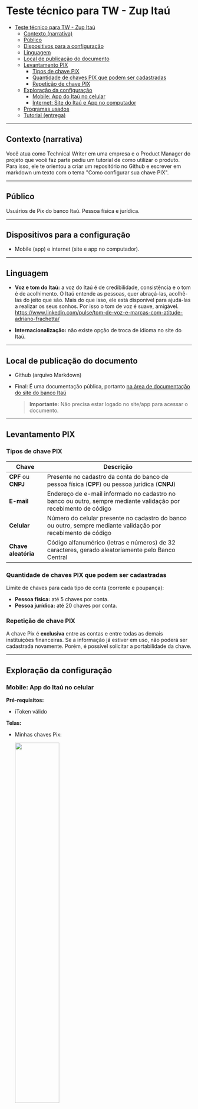 # Teste técnico para TW - Zup Itaú

- [Teste técnico para TW - Zup Itaú](#teste-técnico-para-tw---zup-itaú)
  - [Contexto (narrativa)](#contexto-narrativa)
  - [Público](#público)
  - [Dispositivos para a configuração](#dispositivos-para-a-configuração)
  - [Linguagem](#linguagem)
  - [Local de publicação do documento](#local-de-publicação-do-documento)
  - [Levantamento PIX](#levantamento-pix)
    - [Tipos de chave PIX](#tipos-de-chave-pix)
    - [Quantidade de chaves PIX que podem ser cadastradas](#quantidade-de-chaves-pix-que-podem-ser-cadastradas)
    - [Repetição de chave PIX](#repetição-de-chave-pix)
  - [Exploração da configuração](#exploração-da-configuração)
    - [Mobile: App do Itaú no celular](#mobile-app-do-itaú-no-celular)
    - [Internet: Site do Itaú e App no computador](#internet-site-do-itaú-e-app-no-computador)
  - [Programas usados](#programas-usados)
  - [Tutorial (entrega)](#tutorial-entrega)

---

## Contexto (narrativa)

 Você atua como Technical Writer em uma empresa e o Product Manager do projeto que você faz parte pediu um tutorial de como utilizar o produto. Para isso, ele te orientou a criar um repositório no Github e escrever em markdown um texto com o tema "Como
 configurar sua chave PIX".

---

## Público

Usuários de Pix do banco Itaú. Pessoa física e jurídica.

---

## Dispositivos para a configuração

- Mobile (app) e internet (site e app no computador).

---

## Linguagem

- **Voz e tom do Itaú:** a voz do Itaú é de credibilidade, consistência e o tom é de acolhimento. O Itaú entende as pessoas, quer abraçá-las, acolhê-las do jeito que são. Mais do que isso, ele está disponível para ajudá-las a realizar os seus sonhos. Por isso o tom de voz é suave, amigável. <https://www.linkedin.com/pulse/tom-de-voz-e-marcas-com-atitude-adriano-frachetta/>
  
- **Internacionalização:** não existe opção de troca de idioma no site do Itaú.

---

## Local de publicação do documento

- Github (arquivo Markdown)
- Final: É uma documentação pública, portanto [na área de documentação do site do banco Itaú](https://www.itau.com.br/atendimento-itau/para-voce)
  
  > **Importante:** Não precisa estar logado no site/app para acessar o documento.

---

## Levantamento PIX

### Tipos de chave PIX

| Chave | Descrição |
| ----- | ----- |
| **CPF** ou **CNPJ** | Presente no cadastro da conta do banco de pessoa física (**CPF**) ou pessoa jurídica (**CNPJ**) |
| **E-mail** | Endereço de e-mail informado no cadastro no banco ou outro, sempre mediante validação por recebimento de código |
| **Celular**| Número do celular presente no cadastro do banco ou outro, sempre mediante validação por recebimento de código |
| **Chave aleatória**| Código alfanumérico (letras e números) de 32 caracteres, gerado aleatoriamente pelo Banco Central |

### Quantidade de chaves PIX que podem ser cadastradas

Limite de chaves para cada tipo de conta (corrente e poupança):

- **Pessoa física:** até 5 chaves por conta.
- **Pessoa jurídica:** até 20 chaves por conta.

### Repetição de chave PIX

A chave Pix é **exclusiva** entre as contas e entre todas as demais instituições financeiras. Se a informação já estiver em uso, não poderá ser cadastrada novamente. Porém, é possível solicitar a portabilidade da chave.

---

## Exploração da configuração

### Mobile: App do Itaú no celular

**Pré-requisitos:**

- iToken válido

**Telas:**

- Minhas chaves Pix:
  
  <img src=image/mobile-cadastrar-chave-pix.jpg width=50% height=auto>

- Seleção de tipos de chave Pix:
  
  <img src=image/mobile-cadastrar-chave-pix-tipos.jpg width=50% height=auto>

### Internet: Site do Itaú e App no computador

Utilizam praticamente a mesma interface.

**Pré-requisitos:**

- Site: Guardião Itaú 30 horas instalado.
- App no computador: instalação completa e iToken válido no app.
- Ambos: Acesso ao app Itaú no celular para a autenticação com o iToken QRCode no final do cadastro de chaves Pix.

**Telas:**

- Cadastro de chave
  ![cadastro de chave](image/site-cadastro-chave-pix-dados.png)

- Autenticação
  ![alt text](image/site-cadastro-chave-pix-autenticacao.png)

---

## Programas usados

- VSCode
- GitHub
- ShareX (Imagens)

---

## Tutorial (entrega)

O tutorial está disponível em [Como configurar sua chave Pix](configurar-pix/configurar-chave-pix.md)